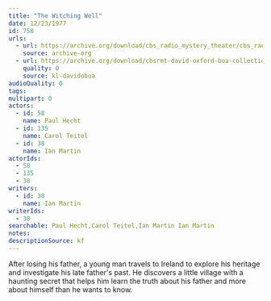 ```yaml
---
title: "The Witching Well"
date: 12/23/1977
id: 758
urls: 
  - url: https://archive.org/download/cbs_radio_mystery_theater/cbs_radio_mystery_theater-0751-0800.zip/cbs_radio_mystery_theater-0751-0800%2Fcbsrmt_0758_the_witching_well.mp3
    source: archive-org
  - url: https://archive.org/download/cbsrmt-david-oxford-boa-collection/CBSRMT-771223-0758-The-Witching-Well-(24-22)-[2007]-{BoA}.mp3
    quality: 0
    source: kl-davidoboa
audioQuality: 0
tags: 
multipart: 0
actors:  
  - id: 58
    name: Paul Hecht  
  - id: 135
    name: Carol Teitel  
  - id: 38
    name: Ian Martin
actorIds:  
  - 58  
  - 135  
  - 38
writers:  
  - id: 38
    name: Ian Martin
writerIds:  
  - 38
searchable: Paul Hecht,Carol Teitel,Ian Martin Ian Martin
notes: 
descriptionSource: kf
---
```

After losing his father, a young man travels to Ireland to explore his heritage and investigate his late father's past. He discovers a little village with a haunting secret that helps him learn the truth about his father and more about himself than he wants to know.